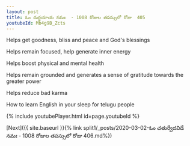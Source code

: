 ```yaml
---
layout: post
title: ఓం దుర్జయాయ నమః  - 1008 రోజుల తపస్సులో రోజు  405
youtubeId: Mb4g9B_Zcts
---
```

 
 
Helps get goodness, bliss and peace and God's blessings
 
Helps remain focused, help generate inner energy 
 
Helps boost physical and mental health 
 
Helps remain grounded and generates a sense of gratitude towards the greater power 
 
Helps reduce bad karma
 
How to learn English in your sleep for telugu people
 
 
 
 


{% include youtubePlayer.html id=page.youtubeId %}
 
[Next]({{ site.baseurl }}{% link split1/_posts/2020-03-02-ఓం చతుర్వేదవిడే నమః  - 1008 రోజుల తపస్సులో రోజు  406.md%})
 
